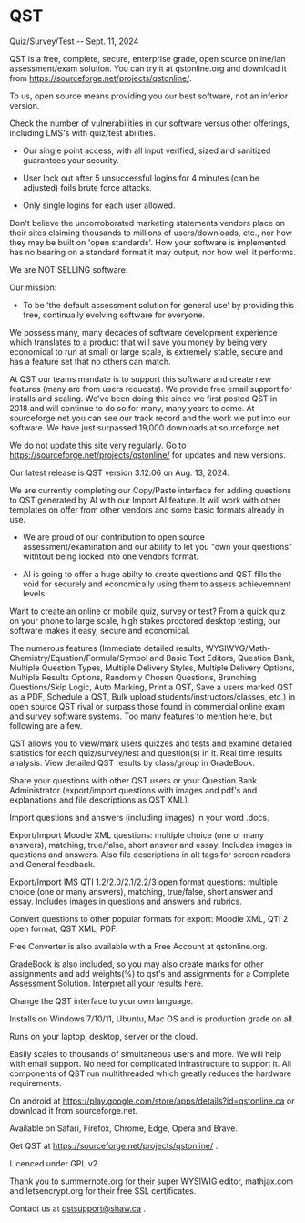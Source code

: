 # QST
Quiz/Survey/Test   --    Sept. 11, 2024

QST is a free, complete, secure, enterprise grade, open source online/lan assessment/exam solution.
You can try it at qstonline.org and download it from https://sourceforge.net/projects/qstonline/. 

To us, open source means providing you our best software, not an inferior version.

Check the number of vulnerabilities in our software versus other offerings, including LMS's with quiz/test abilities.

- Our single point access, with all input verified, sized and sanitized guarantees your security.

- User lock out after 5 unsuccessful logins for 4 minutes (can be adjusted) foils brute force attacks.

- Only single logins for each user allowed.

Don't believe the uncorroborated marketing statements vendors place on their sites claiming thousands to millions of users/downloads, etc., nor how they may be built on 'open standards'. How your software is implemented has no bearing on a standard format it may output, nor how well it performs.

We are NOT SELLING software.

Our mission:
- To be 'the default assessment solution for general use' by providing this free, continually evolving software for everyone.

We possess many, many decades of software development experience which translates to a product that will save you money by being very economical to run at small or large scale, is extremely stable, secure and has a feature set that no others can match. 

At QST our teams mandate is to support this software and create new features (many are from users requests).
We provide free email support for installs and scaling.
We've been doing this since we first posted QST in 2018 and will continue to do so for many, many years to come.
At sourceforge.net you can see our track record and the work we put into our software.
We have just surpassed 19,000 downloads at sourceforge.net .

We do not update this site very regularly. Go to https://sourceforge.net/projects/qstonline/ for updates and new versions.

Our latest release is QST version 3.12.06 on Aug. 13, 2024.

We are currently completing our Copy/Paste interface for adding questions to QST generated by AI with our Import AI feature.
It will work with other templates on offer from other vendors and some basic formats already in use.

- We are proud of our contribution to open source assessment/examination and our ability to let you "own your questions" withtout being locked into one vendors format.

- AI is going to offer a huge abilty to create questions and QST fills the void for securely and economically using them to assess achievemnent levels.
  
  
Want to create an online or mobile quiz, survey or test? From a quick quiz on your phone to large scale, high stakes proctored desktop testing, our software makes it easy, secure and economical. 

The numerous features (Immediate detailed results, WYSIWYG/Math-Chemistry/Equation/Formula/Symbol and Basic Text Editors, Question Bank, Multiple Question Types, Multiple Delivery Styles, Multiple Delivery Options, Multiple Results Options, Randomly Chosen Questions, Branching Questions/Skip Logic, Auto Marking, Print a QST, Save a users marked QST as a PDF, Schedule a QST, Bulk upload students/instructors/classes, etc.) in open source QST rival or surpass those found in commercial online exam and survey software systems. Too many features to mention here, but following are a few.

QST allows you to view/mark users quizzes and tests and examine detailed statistics for each quiz/survey/test and question(s) in it. Real time results analysis. View detailed QST results by class/group in GradeBook.

Share your questions with other QST users or your Question Bank Administrator (export/import questions with images and pdf's and explanations and file descriptions as QST XML).

Import questions and answers (including images) in your word .docs.

Export/Import Moodle XML questions: multiple choice (one or many answers), matching, true/false, short answer and essay. Includes images in questions and answers. Also file descriptions in alt tags for screen readers and General feedback.

Export/Import IMS QTI 1.2/2.0/2.1/2.2/3 open format questions: multiple choice (one or many answers), matching, true/false, short answer and essay. Includes images in questions and answers and rubrics.

Convert questions to other popular formats for export: Moodle XML, QTI 2 open format, QST XML, PDF.

Free Converter is also available with a Free Account at qstonline.org.

GradeBook is also included, so you may also create marks for other assignments and add weights(%) to qst's and assignments for a Complete Assessment Solution. Interpret all your results here.

Change the QST interface to your own language.

Installs on Windows 7/10/11, Ubuntu, Mac OS and is production grade on all.

Runs on your laptop, desktop, server or the cloud.

Easily scales to thousands of simultaneous users and more. We will help with email support.
No need for complicated infrastructure to support it. 
All components of QST run multithreaded which greatly reduces the hardware requirements. 

On android at https://play.google.com/store/apps/details?id=qstonline.ca or download it from sourceforge.net.

Available on Safari, Firefox, Chrome, Edge, Opera and Brave.

Get QST at https://sourceforge.net/projects/qstonline/ .

Licenced under GPL v2.

Thank you to summernote.org for their super WYSIWIG editor, mathjax.com and letsencrypt.org for their free SSL certificates.

Contact us at qstsupport@shaw.ca .

